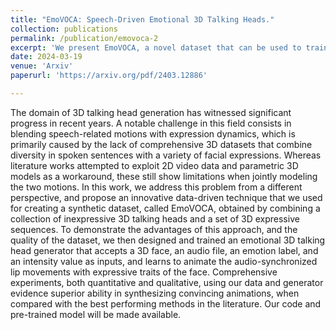 ```yaml
---
title: "EmoVOCA: Speech-Driven Emotional 3D Talking Heads."
collection: publications
permalink: /publication/emovoca-2
excerpt: 'We present EmoVOCA, a novel dataset that can be used to train a model to generate emotional 3D talking heads. The proposed method is capable of generating emotional 3D talking heads based on a speech track, an intensity label, an emotion label, and an actor to animate'
date: 2024-03-19
venue: 'Arxiv'
paperurl: 'https://arxiv.org/pdf/2403.12886'

---
```


The domain of 3D talking head generation has witnessed significant progress in recent years. A notable challenge in this field consists
in blending speech-related motions with expression dynamics, which is primarily caused by the lack of comprehensive 3D datasets that combine diversity in spoken sentences with a variety of facial expressions.
Whereas literature works attempted to exploit 2D video data and parametric 3D models as a workaround, these still show limitations when
jointly modeling the two motions. 
In this work, we address this problem from a different perspective, and propose an innovative data-driven technique that we used for creating a synthetic dataset, called EmoVOCA, obtained by combining a collection of inexpressive 3D talking heads and
a set of 3D expressive sequences. 
To demonstrate the advantages of this approach, and the quality of the dataset, we then designed and trained an
emotional 3D talking head generator that accepts a 3D face, an audio file, an emotion label, and an intensity value as inputs, and learns to animate
the audio-synchronized lip movements with expressive traits of the face.
Comprehensive experiments, both quantitative and qualitative, using our
data and generator evidence superior ability in synthesizing convincing
animations, when compared with the best performing methods in the
literature. Our code and pre-trained model will be made available.
